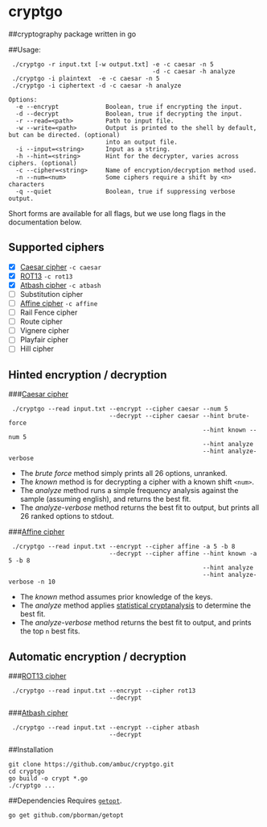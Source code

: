 # cryptgo
##cryptography package written in go


##Usage:

```
 ./cryptgo -r input.txt [-w output.txt] -e -c caesar -n 5
                                        -d -c caesar -h analyze
 ./cryptgo -i plaintext  -e -c caesar -n 5
 ./cryptgo -i ciphertext -d -c caesar -h analyze

Options:
  -e --encrypt             Boolean, true if encrypting the input.
  -d --decrypt             Boolean, true if decrypting the input.
  -r --read=<path>         Path to input file.
  -w --write=<path>        Output is printed to the shell by default, but can be directed. (optional)
                           into an output file.
  -i --input=<string>      Input as a string.
  -h --hint=<string>       Hint for the decrypter, varies across ciphers. (optional)
  -c --cipher=<string>     Name of encryption/decryption method used.
  -n --num=<num>           Some ciphers require a shift by <n> characters
  -q --quiet               Boolean, true if suppressing verbose output.
```
Short forms are available for all flags, but we use long flags in the documentation below.

## Supported ciphers
 - [x] [Caesar cipher](#caesar-cipher) `-c caesar`
 - [x] [ROT13](#rot13-cipher) `-c rot13`
 - [x] [Atbash cipher](#atbash-cipher) `-c atbash`
 - [ ] Substitution cipher
 - [ ] [Affine cipher](#affine-cipher) `-c affine`
 - [ ] Rail Fence cipher
 - [ ] Route cipher
 - [ ] Vignere cipher
 - [ ] Playfair cipher
 - [ ] Hill cipher

## Hinted encryption / decryption
###[Caesar cipher](https://en.wikipedia.org/wiki/Caesar_cipher)
```
 ./cryptgo --read input.txt --encrypt --cipher caesar --num 5
                            --decrypt --cipher caesar --hint brute-force
                                                      --hint known --num 5
                                                      --hint analyze
                                                      --hint analyze-verbose
```
 - The _brute force_ method simply prints all 26 options, unranked.
 - The _known_ method is for decrypting a cipher with a known shift `<num>`.
 - The _analyze_ method runs a simple frequency analysis against the sample (assuming english), and returns the best fit. 
 - The _analyze-verbose_ method returns the best fit to output, but prints all 26 ranked options to stdout.

###[Affine cipher](https://en.wikipedia.org/wiki/Affine_cipher)
  ```
   ./cryptgo --read input.txt --encrypt --cipher affine -a 5 -b 8
                              --decrypt --cipher affine --hint known -a 5 -b 8
                                                        --hint analyze
                                                        --hint analyze-verbose -n 10
  ```
  - The _known_ method assumes prior knowledge of the keys.
  - The _analyze_ method applies [statistical cryptanalysis](http://practicalcryptography.com/cryptanalysis/stochastic-searching/cryptanalysis-affine-cipher/) to determine the best fit.
  - The _analyze-verbose_ method returns the best fit to output, and prints the top `n` best fits.

## Automatic encryption / decryption

###[ROT13 cipher](https://en.wikipedia.org/wiki/ROT13)
  ```
   ./cryptgo --read input.txt --encrypt --cipher rot13
                              --decrypt
  ```
###[Atbash cipher](https://en.wikipedia.org/wiki/Atbash)
  ```
   ./cryptgo --read input.txt --encrypt --cipher atbash
                              --decrypt
  ```
##Installation
```
git clone https://github.com/ambuc/cryptgo.git
cd cryptgo
go build -o crypt *.go
./cryptgo ...
```

##Dependencies
Requires [`getopt`](https://godoc.org/github.com/pborman/getopt).
```
go get github.com/pborman/getopt
```

